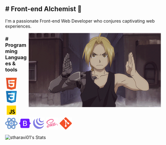 <h2># Front-end Alchemist 🌟 </h2>
<p >I'm a passionate Front-end Web Developer who conjures captivating web experiences.</p>
<img src="https://github.com/stharavi01/stharavi01/blob/main/tumblr_netc76F2so1tfql3no1_500.gif" style="float: right; width:85% ">

<h3 margin-bottom="0.8rem"># Programming Languages & tools</h3>
<div><img src = 'https://github.com/stharavi01/stharavi01/blob/main/html.svg' width='40'/> <img src = 'https://github.com/stharavi01/stharavi01/blob/main/css.svg' width='40'/> <img src = 'https://github.com/stharavi01/stharavi01/blob/main/icons8-javascript-480.svg' width='40'/> <img src = 'https://github.com/stharavi01/stharavi01/blob/main/icons8-react-480.svg' width='40'/> <img src = 'https://github.com/stharavi01/stharavi01/blob/main/icons8-bootstrap-480.svg' width='40'/> <img src = 'https://github.com/stharavi01/stharavi01/blob/main/icons8-jquery-500.svg' width='40'/> <img src = 'https://github.com/stharavi01/stharavi01/blob/main/icons8-sass-480.svg' width='40'/> <img src = 'https://github.com/stharavi01/stharavi01/blob/main/git.svg' width='40'> </div> 

![stharavi01's Stats](https://github-readme-stats.vercel.app/api?username=stharavi01&theme=vue-dark&show_icons=true&hide_border=true&count_private=true)
